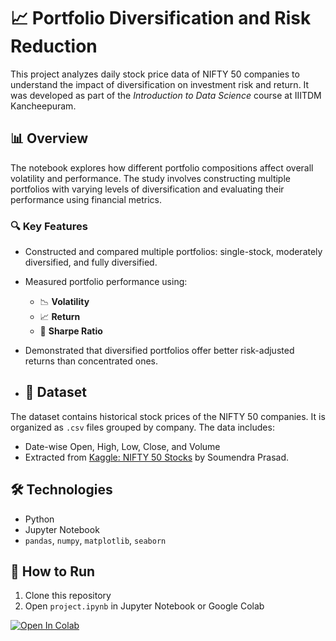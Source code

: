 
# 📈 Portfolio Diversification and Risk Reduction

This project analyzes daily stock price data of NIFTY 50 companies to understand the impact of diversification on investment risk and return. It was developed as part of the *Introduction to Data Science* course at IIITDM Kancheepuram.

## 📊 Overview

The notebook explores how different portfolio compositions affect overall volatility and performance. The study involves constructing multiple portfolios with varying levels of diversification and evaluating their performance using financial metrics.

### 🔍 Key Features

- Constructed and compared multiple portfolios: single-stock, moderately diversified, and fully diversified.
- Measured portfolio performance using:
  - 📉 **Volatility**
  - 📈 **Return**
  - 🧠 **Sharpe Ratio**
- Demonstrated that diversified portfolios offer better risk-adjusted returns than concentrated ones.

- ## 📁 Dataset

The dataset contains historical stock prices of the NIFTY 50 companies. It is organized as `.csv` files grouped by company. The data includes:

- Date-wise Open, High, Low, Close, and Volume
- Extracted from [Kaggle: NIFTY 50 Stocks](https://www.kaggle.com/datasets/soumendraprasad/nifty50-stocks) by Soumendra Prasad.

## 🛠 Technologies

- Python
- Jupyter Notebook
- `pandas`, `numpy`, `matplotlib`, `seaborn`

## 🚀 How to Run

1. Clone this repository
2. Open `project.ipynb` in Jupyter Notebook or Google Colab

[![Open In Colab](https://colab.research.google.com/assets/colab-badge.svg)](https://colab.research.google.com/github/deshnalovestats/diversification-vs-volatility/blob/main/project.ipynb)

